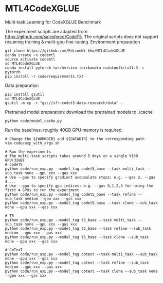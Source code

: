 # MTL4CodeXGLUE
Multi-task Learning for CodeXGLUE Benchmark

The experiment scripts are adapted from: https://github.com/salesforce/CodeT5. The original scripts does not support resuming training & multi-gpu fine-tuning.
Environment preparation
```shell
git clone https://github.com/EdisonNi-hku/MTL4CodeXGLUE
conda create -n codemtl
source activate codemtl
cd MTL4CodeXGLUE
conda install pytorch torchvision torchaudio cudatoolkit=11.3 -c pytorch
pip install -r code/requirements.txt
```

Data preparation
```shell
pip install gsutil
cd MTL4CodeXGLUE
gsutil -m cp -r "gs://sfr-codet5-data-research/data" .
```

Pretrained model preparation: download the pretrained models to ./cache
```shell
python code/model_cache.py
```

Run the baselines: roughly 40GB GPU memory is required.
```shell
# Change the ${WORKDIR} and ${DATADIR} to the corresponding path
vim code/exp_with_args.sh

# Run the experiments
# The multi-task scripts takes around 5 days on a single V100 GPU(32GB)
# CodeT5
python code/run_exp.py --model_tag codet5_base --task multi_task --sub_task none --gpu xxx --gas xxx
# Use --gas to specify gradient accumulate steps: e.g. --gas 2, --gas 4 ...
# Use --gpu to specify gpu indices: e.g. --gas 0,1,2,3 for using the first 4 GPUs to run the experiment
python code/run_exp.py --model_tag codet5_base --task refine --sub_task medium --gpu xxx --gas xxx
python code/run_exp.py --model_tag codet5_base --task clone --sub_task none --gpu xxx --gas xxx

# T5
python code/run_exp.py --model_tag t5_base --task multi_task --sub_task none --gpu xxx --gas xxx
python code/run_exp.py --model_tag t5_base --task refine --sub_task medium --gpu xxx --gas xxx
python code/run_exp.py --model_tag t5_base --task clone --sub_task none --gpu xxx --gas xxx

# CoTexT
python code/run_exp.py --model_tag cotext --task multi_task --sub_task none --gpu xxx --gas xxx
python code/run_exp.py --model_tag cotext --task refine --sub_task medium --gpu xxx --gas xxx
python code/run_exp.py --model_tag cotext --task clone --sub_task none --gpu xxx --gas xxx
```